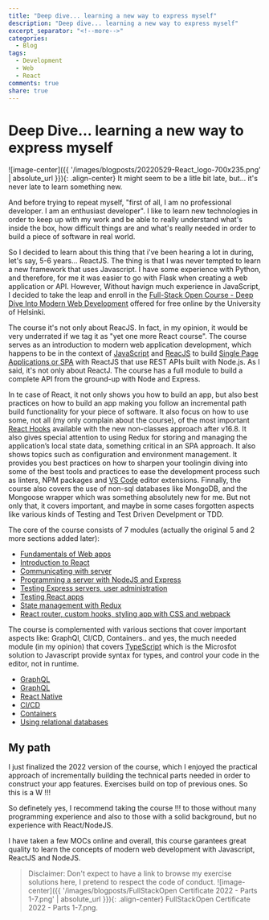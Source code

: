 ```yaml
---
title: "Deep dive... learning a new way to express myself"
description: "Deep dive... learning a new way to express myself"
excerpt_separator: "<!--more-->"
categories:
  - Blog
tags:
  - Development
  - Web
  - React
comments: true
share: true
---
```


# Deep Dive... learning a new way to express myself

![image-center]({{ '/images/blogposts/20220529-React_logo-700x235.png' | absolute_url }}){: .align-center} It might seem to be a litle bit late, but... it's never late to learn something new.
<!--more-->

And before trying to repeat myself, "first of all, I am no professional developer. I am an enthusiast developer". I like to learn new technologies in order to keep up with my work and be able to really understand what's inside the box, how difficult things are and what's really needed in order to build a piece of software in real world.

So I decided to learn about this thing that i've been hearing a lot in during, let's say, 5-6 years... ReactJS. The thing is that I was never tempted to learn a new framework that uses Javascript. I have some experience with Python, and therefore, for me it was easier to go with Flask when creating a web application or API. However, Without havign much experience in JavaScript, I decided to take the leap and enroll in the [Full-Stack Open Course - Deep Dive Into Modern Web Development](https://fullstackopen.com/en/) offered for free online by the University of Helsinki.

The course it's not only about ReacJS. In fact, in my opinion, it would be very underrated if we tag it as "yet one more React course". The course serves as an introduction to modern web application development, which happens to be in the context of [JavaScript](https://developer.mozilla.org/es/docs/Web/JavaScript) and [ReacJS](https://reactjs.org) to build [Single Page Applications or SPA](https://en.wikipedia.org/wiki/Single-page_application) with ReactJS that use REST APIs built with Node.js. As I said, it's not only about ReactJ. The course has a full module to build a complete API from the ground-up with Node and Express.

In te case of React, it not only shows you how to build an app, but also best practices on how to build an app making you follow an incremental path build functionality for your piece of software. It also focus on how to use some, not all (my only complain about the course), of the most important [React Hooks](https://reactjs.org/docs/hooks-reference.html)  available with the new non-classes approach after v16.8. It also gives special attention to using Redux for storing and managing  the application’s local state data, something critical in an SPA approach. It also shows topics such as configuration and environment management. It provides you best practices on how to sharpen your toolingin diving into some of the best tools and practices to ease the development process such as linters, NPM packages and [VS Code](https://marketplace.visualstudio.com/vscode) editor extensions. Finnally, the course also covers the use of non-sql databases like MongoDB, and the Mongoose wrapper which was something absolutely new for me. But not only that, it covers important, and maybe in some cases forgotten aspects like various kinds of Testing and Test Driven Develpment or TDD.

The core of the course consists of 7 modules (actually the original 5 and 2 more sections added later):

- [Fundamentals of Web apps](https://fullstackopen.com/en/part0)
- [Introduction to React](https://fullstackopen.com/en/part1)
- [Communicating with server](https://fullstackopen.com/en/part2)
- [Programming a server with NodeJS and Express](https://fullstackopen.com/en/part3)
- [Testing Express servers, user administration](https://fullstackopen.com/en/part4)
- [Testing React apps](https://fullstackopen.com/en/part5)
- [State management with Redux](https://fullstackopen.com/en/part6)
- [React router, custom hooks, styling app with CSS and webpack](https://fullstackopen.com/en/part7)

The course is complemented with various sections that cover important aspects like: GraphQl, CI/CD, Containers.. and yes, the much needed module (in my opinion) that covers [TypeScript](https://www.typescriptlang.org) which is the Microsfot solution to Javascript provide syntax for types, and control your code in the editor, not in runtime.

- [GraphQL](https://fullstackopen.com/en/part8)
- [GraphQL](https://fullstackopen.com/en/part9)
- [React Native](https://fullstackopen.com/en/part10)
- [CI/CD](https://fullstackopen.com/en/part11)
- [Containers](https://fullstackopen.com/en/part12)
- [Using relational databases](https://fullstackopen.com/en/part13)

## My path

I just finalized the 2022 version of the course, which I enjoyed the practical approach of incrementally building the technical parts needed in order to construct your app features. Exercises build on top of previous ones. So this is a W !!!

So definetely yes, I recommend taking the course !!! to those without many programming experience and also to those with a solid background, but no experience with React/NodeJS.

I have taken a few MOCs online and overall, this course garantees great quality to learn the concepts of modern web development with Javascript, ReactJS and NodeJS.

> Disclaimer: Don't expect to have a link to browse my exercise solutions here, I pretend to respect the code of conduct.
![image-center]({{ '/images/blogposts/FullStackOpen Certificate 2022 - Parts 1-7.png' | absolute_url }}){: .align-center} FullStackOpen Certificate 2022 - Parts 1-7.png.
